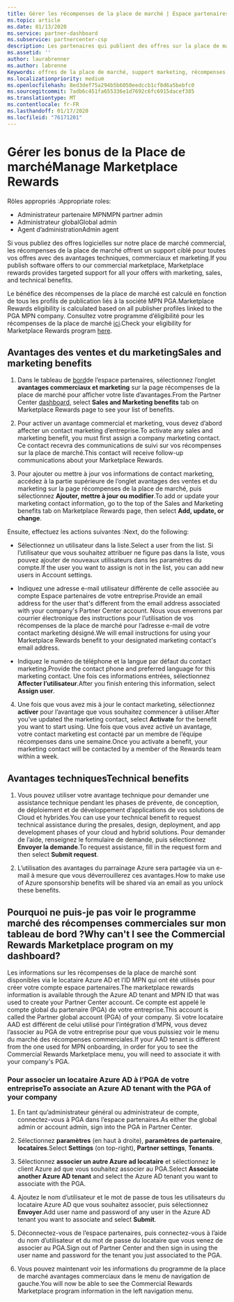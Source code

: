 ```yaml
---
title: Gérer les récompenses de la place de marché | Espace partenaires
ms.topic: article
ms.date: 01/13/2020
ms.service: partner-dashboard
ms.subservice: partnercenter-csp
description: Les partenaires qui publient des offres sur la place de marché commerciale peuvent bénéficier d’avantages qui proposent un support marketing.
ms.assetid: ''
author: laurabrenner
ms.author: labrenne
Keywords: offres de la place de marché, support marketing, récompenses, avantages du serveur de publication
ms.localizationpriority: medium
ms.openlocfilehash: 8ed3def75a294b5b6050eedccb1cf8d6a5bebfc0
ms.sourcegitcommit: 7adb6c451fa655336e1d7692c6fc6915dacef385
ms.translationtype: MT
ms.contentlocale: fr-FR
ms.lasthandoff: 01/17/2020
ms.locfileid: "76171201"
---
```

# <a name="manage-marketplace-rewards"></a><span data-ttu-id="14602-104">Gérer les bonus de la Place de marché</span><span class="sxs-lookup"><span data-stu-id="14602-104">Manage Marketplace Rewards</span></span>

<span data-ttu-id="14602-105">Rôles appropriés :</span><span class="sxs-lookup"><span data-stu-id="14602-105">Appropriate roles:</span></span>

- <span data-ttu-id="14602-106">Administrateur partenaire MPN</span><span class="sxs-lookup"><span data-stu-id="14602-106">MPN partner admin</span></span>
- <span data-ttu-id="14602-107">Administrateur global</span><span class="sxs-lookup"><span data-stu-id="14602-107">Global admin</span></span>
- <span data-ttu-id="14602-108">Agent d’administration</span><span class="sxs-lookup"><span data-stu-id="14602-108">Admin agent</span></span>

<span data-ttu-id="14602-109">Si vous publiez des offres logicielles sur notre place de marché commercial, les récompenses de la place de marché offrent un support ciblé pour toutes vos offres avec des avantages techniques, commerciaux et marketing.</span><span class="sxs-lookup"><span data-stu-id="14602-109">If you  publish software offers to our commercial marketplace, Marketplace rewards provides targeted support for all your offers with marketing, sales, and technical benefits.</span></span> 

<span data-ttu-id="14602-110">Le bénéfice des récompenses de la place de marché est calculé en fonction de tous les profils de publication liés à la société MPN PGA.</span><span class="sxs-lookup"><span data-stu-id="14602-110">Marketplace Rewards eligibility is calculated based on all publisher profiles linked to the PGA MPN company.</span></span> <span data-ttu-id="14602-111">Consultez votre programme d’éligibilité pour les récompenses de la place de marché [ici](https://partner.microsoft.com/dashboard/mpn/program/commercialmarketplace).</span><span class="sxs-lookup"><span data-stu-id="14602-111">Check your eligibility for Marketplace Rewards program [here](https://partner.microsoft.com/dashboard/mpn/program/commercialmarketplace).</span></span> 


## <a name="sales-and-marketing-benefits"></a><span data-ttu-id="14602-112">Avantages des ventes et du marketing</span><span class="sxs-lookup"><span data-stu-id="14602-112">Sales and marketing benefits</span></span>

1. <span data-ttu-id="14602-113">Dans le tableau de [bord](https://partner.microsoft.com/dashboard)de l’espace partenaires, sélectionnez l’onglet **avantages commerciaux et marketing** sur la page récompenses de la place de marché pour afficher votre liste d’avantages.</span><span class="sxs-lookup"><span data-stu-id="14602-113">From the Partner Center [dashboard](https://partner.microsoft.com/dashboard), select **Sales and Marketing benefits** tab on Marketplace Rewards page to see your list of benefits.</span></span> 

2. <span data-ttu-id="14602-114">Pour activer un avantage commercial et marketing, vous devez d’abord affecter un contact marketing d’entreprise.</span><span class="sxs-lookup"><span data-stu-id="14602-114">To activate any sales and marketing benefit, you must first assign a company marketing contact.</span></span> <span data-ttu-id="14602-115">Ce contact recevra des communications de suivi sur vos récompenses sur la place de marché.</span><span class="sxs-lookup"><span data-stu-id="14602-115">This contact will receive follow-up communications about your Marketplace Rewards.</span></span>

3. <span data-ttu-id="14602-116">Pour ajouter ou mettre à jour vos informations de contact marketing, accédez à la partie supérieure de l’onglet avantages des ventes et du marketing sur la page récompenses de la place de marché, puis sélectionnez **Ajouter, mettre à jour ou modifier**.</span><span class="sxs-lookup"><span data-stu-id="14602-116">To add or update your marketing contact information, go to the top of the Sales and Marketing benefits tab on Marketplace Rewards page, then select **Add, update, or change**.</span></span> 

<span data-ttu-id="14602-117">Ensuite, effectuez les actions suivantes :</span><span class="sxs-lookup"><span data-stu-id="14602-117">Next, do the following:</span></span>

  - <span data-ttu-id="14602-118">Sélectionnez un utilisateur dans la liste.</span><span class="sxs-lookup"><span data-stu-id="14602-118">Select a user from the list.</span></span> <span data-ttu-id="14602-119">Si l’utilisateur que vous souhaitez attribuer ne figure pas dans la liste, vous pouvez ajouter de nouveaux utilisateurs dans les paramètres du compte.</span><span class="sxs-lookup"><span data-stu-id="14602-119">If the user you want to assign is not in the list, you can add new users in Account settings.</span></span>

  - <span data-ttu-id="14602-120">Indiquez une adresse e-mail utilisateur différente de celle associée au compte Espace partenaires de votre entreprise.</span><span class="sxs-lookup"><span data-stu-id="14602-120">Provide an email address for the user that's different from the email address associated with your company's Partner Center account.</span></span> <span data-ttu-id="14602-121">Nous vous enverrons par courrier électronique des instructions pour l’utilisation de vos récompenses de la place de marché pour l’adresse e-mail de votre contact marketing désigné.</span><span class="sxs-lookup"><span data-stu-id="14602-121">We will email instructions for using your Marketplace Rewards benefit to your designated marketing contact's email address.</span></span>

  - <span data-ttu-id="14602-122">Indiquez le numéro de téléphone et la langue par défaut du contact marketing.</span><span class="sxs-lookup"><span data-stu-id="14602-122">Provide the contact phone and preferred language for this marketing contact.</span></span> <span data-ttu-id="14602-123">Une fois ces informations entrées, sélectionnez **Affecter l’utilisateur**.</span><span class="sxs-lookup"><span data-stu-id="14602-123">After you finish entering this information, select **Assign user**.</span></span>

4. <span data-ttu-id="14602-124">Une fois que vous avez mis à jour le contact marketing, sélectionnez **activer** pour l’avantage que vous souhaitez commencer à utiliser.</span><span class="sxs-lookup"><span data-stu-id="14602-124">After you’ve updated the marketing contact, select **Activate** for the benefit you want to start using.</span></span> <span data-ttu-id="14602-125">Une fois que vous avez activé un avantage, votre contact marketing est contacté par un membre de l’équipe récompenses dans une semaine.</span><span class="sxs-lookup"><span data-stu-id="14602-125">Once you activate a benefit, your marketing contact will be contacted by a member of the Rewards team within a week.</span></span>

## <a name="technical-benefits"></a><span data-ttu-id="14602-126">Avantages techniques</span><span class="sxs-lookup"><span data-stu-id="14602-126">Technical benefits</span></span>

1. <span data-ttu-id="14602-127">Vous pouvez utiliser votre avantage technique pour demander une assistance technique pendant les phases de prévente, de conception, de déploiement et de développement d’applications de vos solutions de Cloud et hybrides.</span><span class="sxs-lookup"><span data-stu-id="14602-127">You can use your technical benefit to request technical assistance during the presales, design, deployment, and app development phases of your cloud and hybrid solutions.</span></span> <span data-ttu-id="14602-128">Pour demander de l’aide, renseignez le formulaire de demande, puis sélectionnez **Envoyer la demande**.</span><span class="sxs-lookup"><span data-stu-id="14602-128">To request assistance, fill in the request form and then select **Submit request**.</span></span>

2. <span data-ttu-id="14602-129">L’utilisation des avantages du parrainage Azure sera partagée via un e-mail à mesure que vous déverrouillerez ces avantages.</span><span class="sxs-lookup"><span data-stu-id="14602-129">How to make use of Azure sponsorship benefits will be shared via an email as you unlock these benefits.</span></span> 

## <a name="why-cant-i-see-the-commercial-rewards-marketplace-program-on-my-dashboard"></a><span data-ttu-id="14602-130">Pourquoi ne puis-je pas voir le programme marché des récompenses commerciales sur mon tableau de bord ?</span><span class="sxs-lookup"><span data-stu-id="14602-130">Why can't I see the Commercial Rewards Marketplace program on my dashboard?</span></span>

<span data-ttu-id="14602-131">Les informations sur les récompenses de la place de marché sont disponibles via le locataire Azure AD et l’ID MPN qui ont été utilisés pour créer votre compte espace partenaires.</span><span class="sxs-lookup"><span data-stu-id="14602-131">The marketplace rewards information is available through the Azure AD tenant and MPN ID that was used to create your Partner Center account.</span></span> <span data-ttu-id="14602-132">Ce compte est appelé le compte global du partenaire (PGA) de votre entreprise.</span><span class="sxs-lookup"><span data-stu-id="14602-132">This account is called the Partner global account (PGA) of your company.</span></span> <span data-ttu-id="14602-133">Si votre locataire AAD est différent de celui utilisé pour l’intégration d’MPN, vous devez l’associer au PGA de votre entreprise pour que vous puissiez voir le menu du marché des récompenses commerciales.</span><span class="sxs-lookup"><span data-stu-id="14602-133">If your AAD tenant is different from the  one used for MPN onboarding, in order for you to see the Commercial Rewards Marketplace menu, you will need to associate it with your company's PGA.</span></span> 

### <a name="to-associate-an-azure-ad-tenant-with-the-pga-of-your-company"></a><span data-ttu-id="14602-134">Pour associer un locataire Azure AD à l’PGA de votre entreprise</span><span class="sxs-lookup"><span data-stu-id="14602-134">To associate an Azure AD tenant with the PGA of your company</span></span>

1. <span data-ttu-id="14602-135">En tant qu’administrateur général ou administrateur de compte, connectez-vous à PGA dans l’espace partenaires.</span><span class="sxs-lookup"><span data-stu-id="14602-135">As either the global admin or account admin, sign into the PGA in Partner Center.</span></span>

2. <span data-ttu-id="14602-136">Sélectionnez **paramètres** (en haut à droite), **paramètres de partenaire**, **locataires**.</span><span class="sxs-lookup"><span data-stu-id="14602-136">Select **Settings** (on top-right), **Partner settings**, **Tenants**.</span></span> 

3. <span data-ttu-id="14602-137">Sélectionnez **associer un autre Azure ad locataire** et sélectionnez le client Azure ad que vous souhaitez associer au PGA.</span><span class="sxs-lookup"><span data-stu-id="14602-137">Select **Associate another Azure AD tenant** and select the Azure AD tenant you want to associate with the PGA.</span></span>

4. <span data-ttu-id="14602-138">Ajoutez le nom d’utilisateur et le mot de passe de tous les utilisateurs du locataire Azure AD que vous souhaitez associer, puis sélectionnez **Envoyer**.</span><span class="sxs-lookup"><span data-stu-id="14602-138">Add user name and password of any user in the Azure AD tenant you want to associate and select **Submit**.</span></span>

5. <span data-ttu-id="14602-139">Déconnectez-vous de l’espace partenaires, puis connectez-vous à l’aide du nom d’utilisateur et du mot de passe du locataire que vous venez de associer au PGA.</span><span class="sxs-lookup"><span data-stu-id="14602-139">Sign out of Partner Center and then sign in using the user name and password for the tenant you just associated to the PGA.</span></span>

6. <span data-ttu-id="14602-140">Vous pouvez maintenant voir les informations du programme de la place de marché avantages commerciaux dans le menu de navigation de gauche.</span><span class="sxs-lookup"><span data-stu-id="14602-140">You will now be able to see the Commercial Rewards Marketplace program information in the left navigation menu.</span></span>


